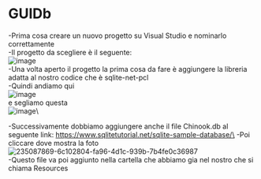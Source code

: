 # GUIDb
-Prima cosa creare un nuovo progetto su Visual Studio e nominarlo correttamente\
-Il progetto da scegliere è il seguente:\
![image](https://github.com/lombazzic/GUIDb/assets/116791046/bb50e991-03e2-4f1c-a719-b62761e74cf4)\
-Una volta aperto il progetto la prima cosa da fare è aggiungere la libreria adatta al nostro codice che è sqlite-net-pcl\
-Quindi andiamo qui\
![image](https://github.com/lombazzic/GUIDb/assets/116791046/706854c2-3d0b-4f62-a207-aa1893e876f9)\
e segliamo questa\
![image](https://github.com/lombazzic/GUIDb/assets/116791046/cc8cada1-6eaf-459d-a3be-21a02d29b44c)\


-Successivamente dobbiamo aggiungere anche il file Chinook.db al seguente link: https://www.sqlitetutorial.net/sqlite-sample-database/\
-Poi cliccare dove mostra la foto\
![235087869-6c102804-fa96-4d1c-939b-7b4fe0c36987](https://user-images.githubusercontent.com/116791046/236850632-7c789f8c-c005-4710-a40f-c0bbc00725cc.png)\
-Questo file va poi aggiunto nella cartella che abbiamo gia nel nostro che si chiama Resources




